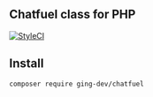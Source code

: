 ## Chatfuel class for PHP

[![StyleCI](https://github.styleci.io/repos/267200397/shield?branch=master)](https://github.styleci.io/repos/267200397)

## Install
    composer require ging-dev/chatfuel
